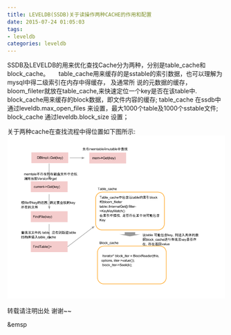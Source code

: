 ```yaml
---
title: LEVELDB(SSDB)关于读操作两种CACHE的作用和配置
date: 2015-07-24 01:05:03
tags: 
- leveldb
categories: leveldb
---
```


SSDB及LEVELDB的用来优化查找Cache分为两种，分别是table_cache和block_cache。
&emsp; table_cache用来缓存的是sstable的索引数据，也可以理解为mysql中得二级索引在内存中得缓存， 及通常所
说的元数据的缓存，bloom_fileter就放在table_cache,来快速定位一个key是否在该table中.
&emsp; block_cache用来缓存的block数据，即文件内容的缓存;
table_cache 在ssdb中通过leveldb.max_open_files 来设置，最大1000个table及1000个sstable文件;
block_cache 通过leveldb.block_size 设置；

关于两种cache在查找流程中得位置如下图所示:
![](http://raw.githubusercontent.com/wangxuemin/myblog/master/pic_bak/leveldb-cache-1.png) 

转载请注明出处 谢谢~~



&emsp